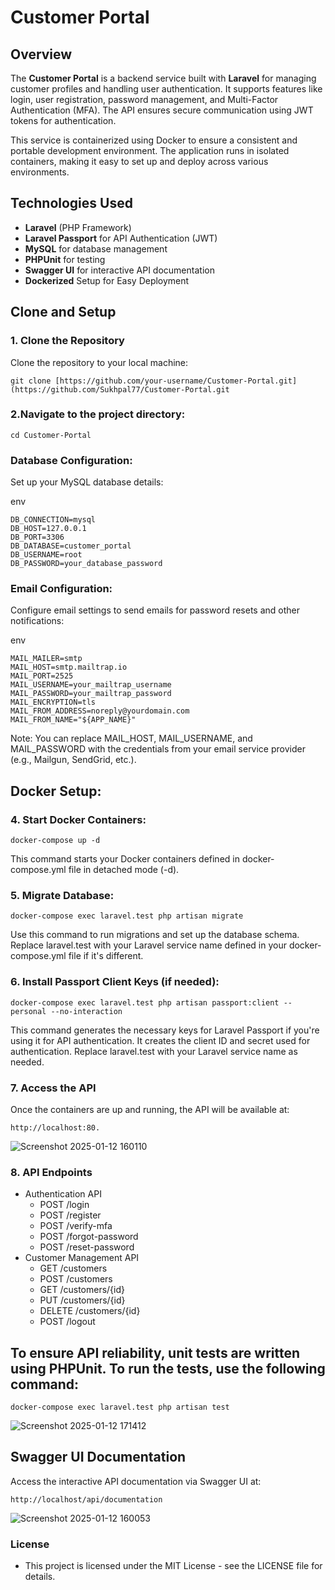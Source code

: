 # Customer Portal

## Overview
The **Customer Portal** is a backend service built with **Laravel** for managing customer profiles and handling user authentication. It supports features like login, user registration, password management, and Multi-Factor Authentication (MFA). The API ensures secure communication using JWT tokens for authentication.

This service is containerized using Docker to ensure a consistent and portable development environment. The application runs in isolated containers, making it easy to set up and deploy across various environments.

## Technologies Used
- **Laravel** (PHP Framework)
- **Laravel Passport** for API Authentication (JWT)
- **MySQL** for database management
- **PHPUnit** for testing
- **Swagger UI** for interactive API documentation
- **Dockerized** Setup for Easy Deployment

## Clone and Setup

### 1. Clone the Repository
Clone the repository to your local machine:

    git clone [https://github.com/your-username/Customer-Portal.git](https://github.com/Sukhpal77/Customer-Portal.git

### 2.Navigate to the project directory:

    cd Customer-Portal

### Database Configuration:
Set up your MySQL database details:

env

    DB_CONNECTION=mysql
    DB_HOST=127.0.0.1
    DB_PORT=3306
    DB_DATABASE=customer_portal
    DB_USERNAME=root
    DB_PASSWORD=your_database_password
    
### Email Configuration:
Configure email settings to send emails for password resets and other notifications:

 env
 
    MAIL_MAILER=smtp
    MAIL_HOST=smtp.mailtrap.io
    MAIL_PORT=2525
    MAIL_USERNAME=your_mailtrap_username
    MAIL_PASSWORD=your_mailtrap_password
    MAIL_ENCRYPTION=tls
    MAIL_FROM_ADDRESS=noreply@yourdomain.com
    MAIL_FROM_NAME="${APP_NAME}"

Note: You can replace MAIL_HOST, MAIL_USERNAME, and MAIL_PASSWORD with the credentials from your email service provider (e.g., Mailgun, SendGrid, etc.).

## Docker Setup:

### 4. Start Docker Containers:

    docker-compose up -d
  This command starts your Docker containers defined in docker-compose.yml file in detached mode (-d).  
    
### 5. Migrate Database:

    docker-compose exec laravel.test php artisan migrate
Use this command to run migrations and set up the database schema. Replace laravel.test with your Laravel service name defined in your docker-compose.yml file if it's different.

### 6. Install Passport Client Keys (if needed):

    docker-compose exec laravel.test php artisan passport:client --personal --no-interaction
  This command generates the necessary keys for Laravel Passport if you're using it for API authentication. It creates the client ID and secret used for authentication. Replace laravel.test with your 
  Laravel service name as needed.


### 7. Access the API
  Once the containers are up and running, the API will be available at:
   
    http://localhost:80.
![Screenshot 2025-01-12 160110](https://github.com/user-attachments/assets/58ec349a-81a1-427e-b29b-3c8b24475cbf)
    
### 8. API Endpoints
   - Authentication API
     - POST /login
     - POST /register
     - POST /verify-mfa
     - POST /forgot-password
     - POST /reset-password
  - Customer Management API
    - GET /customers
    - POST /customers
    - GET /customers/{id}
    - PUT /customers/{id}
    - DELETE /customers/{id}
    - POST /logout
    
## To ensure API reliability, unit tests are written using PHPUnit. To run the tests, use the following command:

    docker-compose exec laravel.test php artisan test
![Screenshot 2025-01-12 171412](https://github.com/user-attachments/assets/a937d3e9-3e34-4705-9bd8-e0a5b6d85b18)

## Swagger UI Documentation

Access the interactive API documentation via Swagger UI at:

    http://localhost/api/documentation
![Screenshot 2025-01-12 160053](https://github.com/user-attachments/assets/005451e6-daf6-4209-9be8-20d1227c7fe8)   

### License

- This project is licensed under the MIT License - see the LICENSE file for details.

